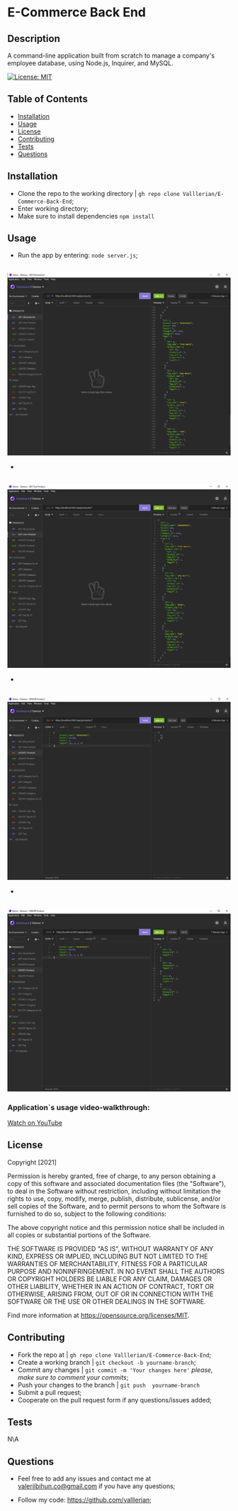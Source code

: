 
<h1>E-Commerce Back End</h1>
    
## Description 
    
A command-line application built from scratch to manage a company's employee database, using Node.js, Inquirer, and MySQL.

[![License: MIT](https://img.shields.io/badge/License-MIT-yellow.svg)](https://opensource.org/licenses/MIT)
    
## Table of Contents
- [Installation](#installation)
- [Usage](#usage)
- [License](#license)
- [Contributing](#contributing)
- [Tests](#tests)
- [Questions](#questions)
    
## Installation
    
- Clone the repo to the working directory | `gh repo clone Valllerian/E-Commerce-Back-End`;
- Enter working directory;
- Make sure to install dependencies `npm install`
    
## Usage 
    
- Run the app by entering:  `node server.js`;

<br>
<img alt="Main Menu" src="assets/images/image01.jpg" />
<br>

- 

<br>
<img alt="Selecting choices" src="assets/images/image02.jpg" />
<br>

- 

<br>
<img alt="Viewing db" src="assets/images/image03.jpg" />
<br>

- 

<br>
<img alt="Exiting" src="assets/images/image04.jpg" />
<br>


<h3>Application`s usage video-walkthrough:</h3>
<a href="" target="_blank">Watch on YouTube</a>

## License
    


Copyright [2021] 

Permission is hereby granted, free of charge, to any person obtaining a copy of this software and associated documentation files (the "Software"), to deal in the Software without restriction, including without limitation the rights to use, copy, modify, merge, publish, distribute, sublicense, and/or sell copies of the Software, and to permit persons to whom the Software is furnished to do so, subject to the following conditions:

The above copyright notice and this permission notice shall be included in all copies or substantial portions of the Software.

THE SOFTWARE IS PROVIDED "AS IS", WITHOUT WARRANTY OF ANY KIND, EXPRESS OR IMPLIED, INCLUDING BUT NOT LIMITED TO THE WARRANTIES OF MERCHANTABILITY, FITNESS FOR A PARTICULAR PURPOSE AND NONINFRINGEMENT. IN NO EVENT SHALL THE AUTHORS OR COPYRIGHT HOLDERS BE LIABLE FOR ANY CLAIM, DAMAGES OR OTHER LIABILITY, WHETHER IN AN ACTION OF CONTRACT, TORT OR OTHERWISE, ARISING FROM, OUT OF OR IN CONNECTION WITH THE SOFTWARE OR THE USE OR OTHER DEALINGS IN THE SOFTWARE.

Find more information at https://opensource.org/licenses/MIT.
    
## Contributing
    
- Fork the repo at | `gh repo clone Valllerian/E-Commerce-Back-End`;
- Create a working branch | `git checkout -b yourname-branch`;
- Commit any changes | `git commit -m 'Your changes here'`  *please, make sure to comment your commits*;
- Push your changes to the branch | `git push  yourname-branch`
- Submit a pull request;
- Cooperate on the pull request form if any questions/issues added;
    
## Tests
    
N\A
    
## Questions
    
- Feel free to add any issues and contact me at valeriibihun.co@gmail.com if you have any questions;

- Follow my code: https://github.com/valllerian;
    
